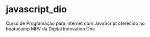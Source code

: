 # javascript_dio
Curso de Programação para internet com JavaScript oferecido no bootacamp MRV da Digital Innovation One
